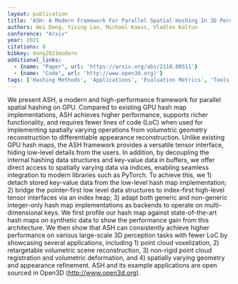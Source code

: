 ```yaml
---
layout: publication
title: 'ASH: A Modern Framework For Parallel Spatial Hashing In 3D Perception'
authors: Wei Dong, Yixing Lao, Michael Kaess, Vladlen Koltun
conference: "Arxiv"
year: 2021
citations: 8
bibkey: dong2021modern
additional_links:
  - {name: "Paper", url: 'https://arxiv.org/abs/2110.00511'}
  - {name: "Code", url: 'http://www.open3d.org)'}
tags: ['Hashing Methods', 'Applications', 'Evaluation Metrics', 'Tools and Libraries', 'Hashing Fundamentals', 'Has Code']
---
```

We present ASH, a modern and high-performance framework for parallel spatial
hashing on GPU. Compared to existing GPU hash map implementations, ASH achieves
higher performance, supports richer functionality, and requires fewer lines of
code (LoC) when used for implementing spatially varying operations from
volumetric geometry reconstruction to differentiable appearance reconstruction.
Unlike existing GPU hash maps, the ASH framework provides a versatile tensor
interface, hiding low-level details from the users. In addition, by decoupling
the internal hashing data structures and key-value data in buffers, we offer
direct access to spatially varying data via indices, enabling seamless
integration to modern libraries such as PyTorch. To achieve this, we 1) detach
stored key-value data from the low-level hash map implementation; 2) bridge the
pointer-first low level data structures to index-first high-level tensor
interfaces via an index heap; 3) adapt both generic and non-generic
integer-only hash map implementations as backends to operate on
multi-dimensional keys. We first profile our hash map against state-of-the-art
hash maps on synthetic data to show the performance gain from this
architecture. We then show that ASH can consistently achieve higher performance
on various large-scale 3D perception tasks with fewer LoC by showcasing several
applications, including 1) point cloud voxelization, 2) retargetable volumetric
scene reconstruction, 3) non-rigid point cloud registration and volumetric
deformation, and 4) spatially varying geometry and appearance refinement. ASH
and its example applications are open sourced in Open3D
(http://www.open3d.org).
